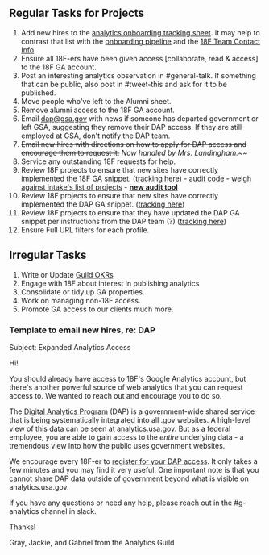 ## Regular Tasks for Projects

1. Add new hires to the [analytics onboarding tracking sheet](https://docs.google.com/spreadsheets/d/1U2rXdJXbX-wZoh8ZuEXl8VxuN-25CkIcNET2Gu880QY/edit#gid=0).  It may help to contrast that list with the [onboarding pipeline](https://docs.google.com/spreadsheets/d/198mdRG-j2FTbWRvSRGgRIKtFwIUfpn1MrIVXOFGWALQ/edit#gid=1546667454) and the [18F Team Contact Info](https://docs.google.com/spreadsheets/d/1QqqS_-V44MHyVqRIyHj6Eojg1Oz5EC3fS3j1e3mDrkg/edit#gid=3).  
2. Ensure all 18F-ers have been given access [collaborate, read & access] to the 18F GA account.  
3. Post an interesting analytics observation in #general-talk.  If something that can be public, also post in #tweet-this and ask for it to be published.  
3. Move people who've left to the Alumni sheet.  
4. Remove alumni access to the 18F GA account.  
5. Email dap@gsa.gov with news if someone has departed government or left GSA, suggesting they remove their DAP access.  If they are still employed at GSA, don't notify the DAP team.  
6. ~~Email new hires with directions on how to apply for DAP access and encourage them to request it.~~ _Now handled by Mrs. Landingham._~~  
7. Service any outstanding 18F requests for help.  
8. Review 18F projects to ensure that new sites have correctly implemented the 18F GA snippet.  ([tracking here](https://docs.google.com/spreadsheets/d/10ElTglNhDyqtIRGTTve4WrxVDQYsJvneKUT6tH3KHAE/edit#gid=0)) - [audit code](https://gist.github.com/geramirez/88eb828c5cf7376436f8) -  [weigh against intake's list of projects](https://trello.com/b/kZ7PUggv/delivery-engagement-tracker) - **[new audit tool](https://auditor.apps.cloud.gov/)**
9. Review 18F projects to ensure that new sites have correctly implemented the DAP GA snippet.  ([tracking here](https://docs.google.com/spreadsheets/d/10ElTglNhDyqtIRGTTve4WrxVDQYsJvneKUT6tH3KHAE/edit#gid=0))  
10. Review 18F projects to ensure that they have updated the DAP GA snippet per instructions from the DAP team (?)   ([tracking here](https://docs.google.com/spreadsheets/d/10ElTglNhDyqtIRGTTve4WrxVDQYsJvneKUT6tH3KHAE/edit#gid=0))
11. Ensure Full URL filters for each profile.


## Irregular Tasks
1. Write or Update [Guild OKRs](https://docs.google.com/document/d/1ntHEPBUDBR4_S3z0wHiMeplwT_q3RMLqI-hsJN_u2SE/edit)
2. Engage with 18F about interest in publishing analytics 
3. Consolidate or tidy up GA properties.  
4. Work on managing non-18F access.
5. Promote GA access to our clients much more.  


### Template to email new hires, re: DAP


Subject: Expanded Analytics Access

Hi!  

You should already have access to 18F's Google Analytics account, but there's another powerful source of web analytics that you can request access to.  We wanted to reach out and encourage you to do so.  

The [Digital Analytics Program](http://www.digitalgov.gov/services/dap/) (DAP) is a government-wide shared service that is being systematically integrated into all .gov websites.  A high-level view of this data can be seen at [analytics.usa.gov](https://analytics.usa.gov).  But as a federal employee, you are able to gain access to the *entire* underlying data - a tremendous view into how the public uses government websites.  

We encourage every 18F-er to [register for your DAP access](https://github.com/18F/analytics-standards/blob/master/faq.md#how-do-i-get-access-to-the-government-wide-dap-data).  It only takes a few minutes and you may find it very useful.  One important note is that you cannot share DAP data outside of government beyond what is visible on analytics.usa.gov.  

If you have any questions or need any help, please reach out in the #g-analytics channel in slack.  

Thanks!  

Gray, Jackie, and Gabriel from the Analytics Guild 
